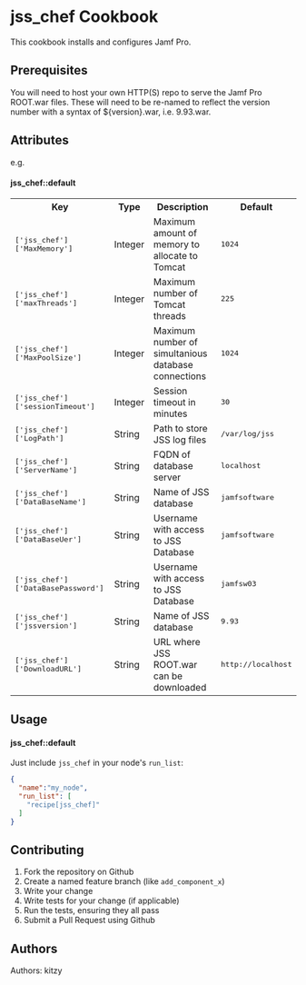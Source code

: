 jss_chef Cookbook
===================
This cookbook installs and configures Jamf Pro.

Prerequisites
-------------

You will need to host your own HTTP(S) repo to serve the Jamf Pro ROOT.war files. These will need to be re-named to reflect the version number with a syntax of ${version}.war, i.e. 9.93.war.

Attributes
----------

e.g.
#### jss_chef::default
<table>
  <tr>
    <th>Key</th>
    <th>Type</th>
    <th>Description</th>
    <th>Default</th>
  </tr>
  <tr>
    <td><tt>['jss_chef']['MaxMemory']</tt></td>
    <td>Integer</td>
    <td>Maximum amount of memory to allocate to Tomcat</td>
    <td><tt>1024</tt></td>
  </tr>
  <tr>
    <td><tt>['jss_chef']['maxThreads']</tt></td>
    <td>Integer</td>
    <td>Maximum number of Tomcat threads</td>
    <td><tt>225</tt></td>
  </tr>
  <tr>
    <td><tt>['jss_chef']['MaxPoolSize']</tt></td>
    <td>Integer</td>
    <td>Maximum number of simultanious database connections</td>
    <td><tt>1024</tt></td>
  </tr>
  <tr>
    <td><tt>['jss_chef']['sessionTimeout']</tt></td>
    <td>Integer</td>
    <td>Session timeout in minutes</td>
    <td><tt>30</tt></td>
  </tr>
  <tr>
    <td><tt>['jss_chef']['LogPath']</tt></td>
    <td>String</td>
    <td>Path to store JSS log files</td>
    <td><tt>/var/log/jss</tt></td>
  </tr>
  <tr>
    <td><tt>['jss_chef']['ServerName']</tt></td>
    <td>String</td>
    <td>FQDN of database server</td>
    <td><tt>localhost</tt></td>
  </tr>
  <tr>
    <td><tt>['jss_chef']['DataBaseName']</tt></td>
    <td>String</td>
    <td>Name of JSS database</td>
    <td><tt>jamfsoftware</tt></td>
  </tr>
  <tr>
    <td><tt>['jss_chef']['DataBaseUer']</tt></td>
    <td>String</td>
    <td>Username with access to JSS Database</td>
    <td><tt>jamfsoftware</tt></td>
  </tr>
  <tr>
    <td><tt>['jss_chef']['DataBasePassword']</tt></td>
    <td>String</td>
    <td>Username with access to JSS Database</td>
    <td><tt>jamfsw03</tt></td>
  </tr>
  <tr>
    <td><tt>['jss_chef']['jssversion']</tt></td>
    <td>String</td>
    <td>Name of JSS database</td>
    <td><tt>9.93</tt></td>
  </tr>
  <tr>
    <td><tt>['jss_chef']['DownloadURL']</tt></td>
    <td>String</td>
    <td>URL where JSS ROOT.war can be downloaded</td>
    <td><tt>http://localhost</tt></td>
  </tr>
</table>

Usage
-----
#### jss_chef::default

Just include `jss_chef` in your node's `run_list`:

```json
{
  "name":"my_node",
  "run_list": [
    "recipe[jss_chef]"
  ]
}
```

Contributing
------------

1. Fork the repository on Github
2. Create a named feature branch (like `add_component_x`)
3. Write your change
4. Write tests for your change (if applicable)
5. Run the tests, ensuring they all pass
6. Submit a Pull Request using Github

Authors
-------------------
Authors: kitzy
